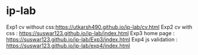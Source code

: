# ip-lab
Exp1 cv without css:https://utkarsh490.github.io/ip-lab/cv.html
Exp2 cv with css : https://suswar123.github.io/ip-lab/index.html
Exp3 home page : https://suswar123.github.io/ip-lab/Exp3/index.html
Exp4 js validation : https://suswar123.github.io/ip-lab/exp4/index.html
